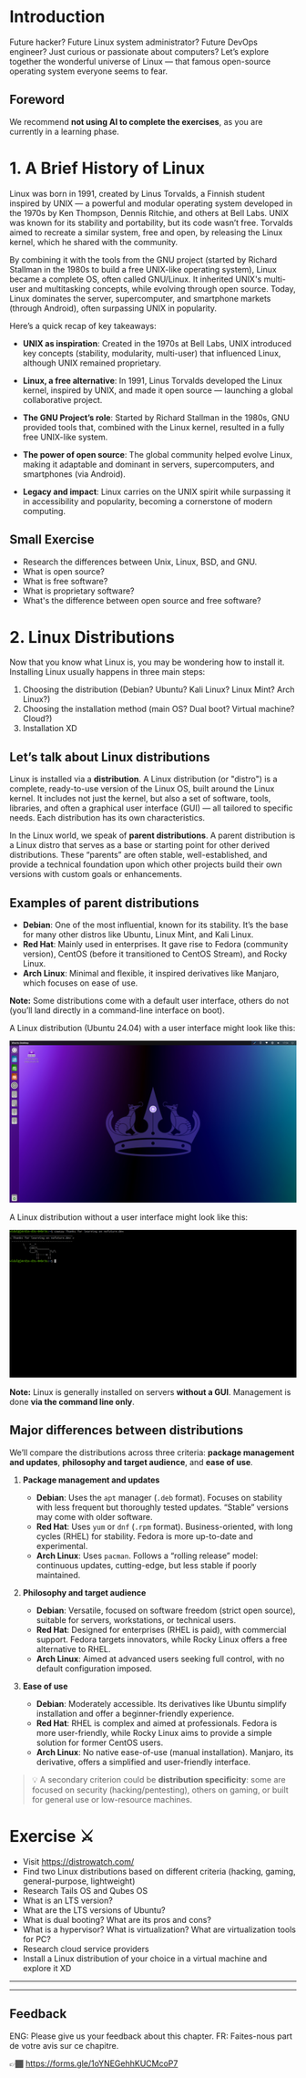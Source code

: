 # Introduction

Future hacker? Future Linux system administrator? Future DevOps engineer? Just curious or passionate about computers? Let’s explore together the wonderful universe of Linux — that famous open-source operating system everyone seems to fear.

## Foreword

We recommend **not using AI to complete the exercises**, as you are currently in a learning phase.

# 1. A Brief History of Linux

Linux was born in 1991, created by Linus Torvalds, a Finnish student inspired by UNIX — a powerful and modular operating system developed in the 1970s by Ken Thompson, Dennis Ritchie, and others at Bell Labs. UNIX was known for its stability and portability, but its code wasn’t free. Torvalds aimed to recreate a similar system, free and open, by releasing the Linux kernel, which he shared with the community.

By combining it with the tools from the GNU project (started by Richard Stallman in the 1980s to build a free UNIX-like operating system), Linux became a complete OS, often called GNU/Linux. It inherited UNIX's multi-user and multitasking concepts, while evolving through open source. Today, Linux dominates the server, supercomputer, and smartphone markets (through Android), often surpassing UNIX in popularity.

Here’s a quick recap of key takeaways:

- **UNIX as inspiration**: Created in the 1970s at Bell Labs, UNIX introduced key concepts (stability, modularity, multi-user) that influenced Linux, although UNIX remained proprietary.

- **Linux, a free alternative**: In 1991, Linus Torvalds developed the Linux kernel, inspired by UNIX, and made it open source — launching a global collaborative project.

- **The GNU Project’s role**: Started by Richard Stallman in the 1980s, GNU provided tools that, combined with the Linux kernel, resulted in a fully free UNIX-like system.

- **The power of open source**: The global community helped evolve Linux, making it adaptable and dominant in servers, supercomputers, and smartphones (via Android).

- **Legacy and impact**: Linux carries on the UNIX spirit while surpassing it in accessibility and popularity, becoming a cornerstone of modern computing.


## Small Exercise

* Research the differences between Unix, Linux, BSD, and GNU.
* What is open source?
* What is free software?
* What is proprietary software?
* What's the difference between open source and free software?

# 2. Linux Distributions

Now that you know what Linux is, you may be wondering how to install it. Installing Linux usually happens in three main steps:

1. Choosing the distribution (Debian? Ubuntu? Kali Linux? Linux Mint? Arch Linux?)
2. Choosing the installation method (main OS? Dual boot? Virtual machine? Cloud?)
3. Installation XD


## Let’s talk about Linux distributions

Linux is installed via a **distribution**. A Linux distribution (or "distro") is a complete, ready-to-use version of the Linux OS, built around the Linux kernel. It includes not just the kernel, but also a set of software, tools, libraries, and often a graphical user interface (GUI) — all tailored to specific needs. Each distribution has its own characteristics.

In the Linux world, we speak of **parent distributions**. A parent distribution is a Linux distro that serves as a base or starting point for other derived distributions. These “parents” are often stable, well-established, and provide a technical foundation upon which other projects build their own versions with custom goals or enhancements.


## Examples of parent distributions

* **Debian**: One of the most influential, known for its stability. It’s the base for many other distros like Ubuntu, Linux Mint, and Kali Linux.
* **Red Hat**: Mainly used in enterprises. It gave rise to Fedora (community version), CentOS (before it transitioned to CentOS Stream), and Rocky Linux.
* **Arch Linux**: Minimal and flexible, it inspired derivatives like Manjaro, which focuses on ease of use.

**Note:** Some distributions come with a default user interface, others do not (you’ll land directly in a command-line interface on boot).


A Linux distribution (Ubuntu 24.04) with a user interface might look like this:

![](./pictures/Ubuntu_24.png)

A Linux distribution without a user interface might look like this:

![](./pictures/Linux_NOGUI.png)

**Note:** Linux is generally installed on servers **without a GUI**. Management is done **via the command line only**.


## Major differences between distributions

We’ll compare the distributions across three criteria: **package management and updates**, **philosophy and target audience**, and **ease of use**.

1. **Package management and updates**

   * **Debian**: Uses the `apt` manager (`.deb` format). Focuses on stability with less frequent but thoroughly tested updates. “Stable” versions may come with older software.
   * **Red Hat**: Uses `yum` or `dnf` (`.rpm` format). Business-oriented, with long cycles (RHEL) for stability. Fedora is more up-to-date and experimental.
   * **Arch Linux**: Uses `pacman`. Follows a “rolling release” model: continuous updates, cutting-edge, but less stable if poorly maintained.

2. **Philosophy and target audience**

   * **Debian**: Versatile, focused on software freedom (strict open source), suitable for servers, workstations, or technical users.
   * **Red Hat**: Designed for enterprises (RHEL is paid), with commercial support. Fedora targets innovators, while Rocky Linux offers a free alternative to RHEL.
   * **Arch Linux**: Aimed at advanced users seeking full control, with no default configuration imposed.

3. **Ease of use**

   * **Debian**: Moderately accessible. Its derivatives like Ubuntu simplify installation and offer a beginner-friendly experience.
   * **Red Hat**: RHEL is complex and aimed at professionals. Fedora is more user-friendly, while Rocky Linux aims to provide a simple solution for former CentOS users.
   * **Arch Linux**: No native ease-of-use (manual installation). Manjaro, its derivative, offers a simplified and user-friendly interface.

> 💡 A secondary criterion could be **distribution specificity**: some are focused on security (hacking/pentesting), others on gaming, or built for general use or low-resource machines.


# Exercise ⚔️

* Visit https://distrowatch.com/
* Find two Linux distributions based on different criteria (hacking, gaming, general-purpose, lightweight)
* Research Tails OS and Qubes OS
* What is an LTS version?
* What are the LTS versions of Ubuntu?
* What is dual booting? What are its pros and cons?
* What is a hypervisor? What is virtualization? What are virtualization tools for PC?
* Research cloud service providers
* Install a Linux distribution of your choice in a virtual machine and explore it XD


---
---

## Feedback

ENG: Please give us your feedback about this chapter.
FR: Faites-nous part de votre avis sur ce chapitre.

👉🏾 https://forms.gle/1oYNEGehhKUCMcoP7 
